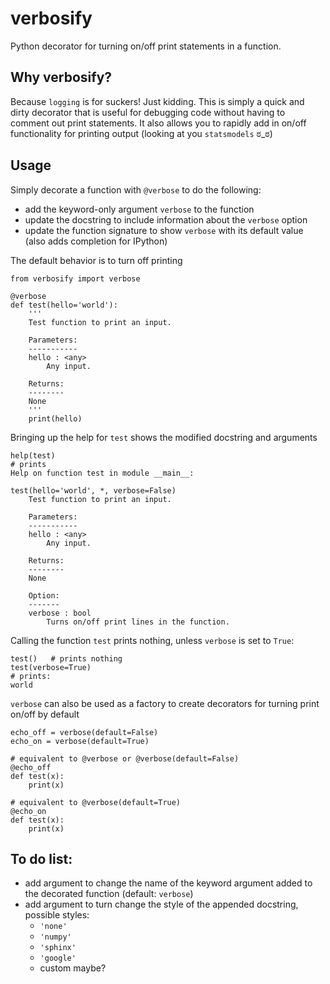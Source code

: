 # verbosify
Python decorator for turning on/off print statements in a function.  

## Why verbosify?
Because `logging` is for suckers!  Just kidding.  This is simply a quick and dirty decorator that is useful for debugging code without having to comment out print statements.  It also allows you to rapidly add in on/off functionality for printing output (looking at you `statsmodels` ಠ_ಠ)

## Usage
Simply decorate a function with `@verbose` to do the following:
  + add the keyword-only argument `verbose` to the function
  + update the docstring to include information about the `verbose` option
  + update the function signature to show `verbose` with its default value (also adds completion for IPython)

The default behavior is to turn off printing
```
from verbosify import verbose

@verbose
def test(hello='world'):
    '''
    Test function to print an input.

    Parameters:
    -----------
    hello : <any>
        Any input.

    Returns:
    --------
    None
    '''
    print(hello)
```

Bringing up the help for `test` shows the modified docstring and arguments
```
help(test)
# prints
Help on function test in module __main__:

test(hello='world', *, verbose=False)
    Test function to print an input.

    Parameters:
    -----------
    hello : <any>
        Any input.

    Returns:
    --------
    None

    Option:
    -------
    verbose : bool
        Turns on/off print lines in the function.
```

Calling the function `test` prints nothing, unless `verbose` is set to `True`:
```
test()   # prints nothing
test(verbose=True)
# prints:
world
```

`verbose` can also be used as a factory to create decorators for turning print on/off by default
```
echo_off = verbose(default=False)  
echo_on = verbose(default=True)

# equivalent to @verbose or @verbose(default=False)
@echo_off
def test(x):
    print(x)
    
# equivalent to @verbose(default=True)
@echo_on
def test(x):
    print(x)
```

## To do list:
- add argument to change the name of the keyword argument added to the decorated function (default: `verbose`)
- add argument to turn change the style of the appended docstring, possible styles:
  - `'none'`
  - `'numpy'`
  - `'sphinx'`
  - `'google'`
  - custom maybe?
